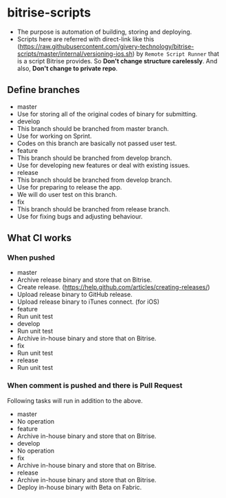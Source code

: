 # bitrise-scripts

- The purpose is automation of building, storing and deploying.
- Scripts here are referred with direct-link like this (https://raw.githubusercontent.com/givery-technology/bitrise-scripts/master/internal/versioning-ios.sh) by `Remote Script Runner` that is a script Bitrise provides. So **Don't change structure carelessly**. And also, **Don't change to private repo**.


## Define branches
- master
 - Use for storing all of the original codes of binary for submitting.
- develop
 - This branch should be branched from master branch.  
 - Use for working on Sprint.  
 - Codes on this branch are basically not passed user test.  
- feature 
 - This branch should be branched from develop branch.  
 - Use for developing new features or deal with existing issues.  
- release 
 - This branch should be branched from develop branch.  
 - Use for preparing to release the app.  
 - We will do user test on this branch.  
- fix
 - This branch should be branched from release branch.  
 - Use for fixing bugs and adjusting behaviour.  

## What CI works

### When pushed
- master
 - Archive release binary and store that on Bitrise.
 - Create release. (https://help.github.com/articles/creating-releases/)
 - Upload release binary to GitHub release.
 - Upload release binary to iTunes connect. (for iOS)
- feature
 - Run unit test
- develop
 - Run unit test
 - Archive in-house binary and store that on Bitrise.
- fix
 - Run unit test
- release
 - Run unit test

### When comment is pushed and there is Pull Request
Following tasks will run in addition to the above.

- master
 - No operation
- feature
 - Archive in-house binary and store that on Bitrise.
- develop
 - No operation
- fix
 - Archive in-house binary and store that on Bitrise.
- release
 - Archive in-house binary and store that on Bitrise.
 - Deploy in-house binary with Beta on Fabric.
